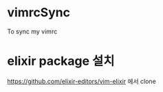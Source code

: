 # vimrcSync
To sync my vimrc 

# elixir package 설치 
https://github.com/elixir-editors/vim-elixir  에서 clone 
